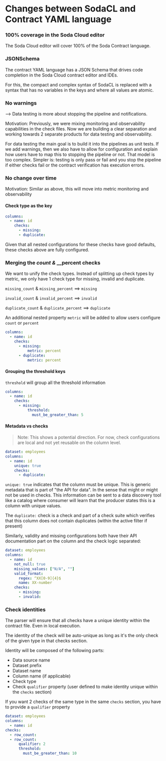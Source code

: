 # Changes between SodaCL and Contract YAML language

### 100% coverage in the Soda Cloud editor

The Soda Cloud editor will cover 100% of the Soda Contract language.

### JSONSchema

The contract YAML language has a JSON Schema that drives code completion in the Soda Cloud contract editor and IDEs.

For this, the compact and complex syntax of SodaCL is replaced with a syntax that has no variables in the keys and where all values are atomic.

### No warnings

⟶ Data testing is more about stopping the pipeline and notifications.

Motivation: Previously, we were mixing monitoring and observability capabilities in the check files. Now we are building a clear separation and working towards 2 separate products for data testing and observability.

For data testing the main goal is to build it into the pipelines as unit tests. If we add warnings, then we also have to allow for configuration and explain how users have to map this to stopping the pipeline or not. That model is too complex. Simpler is: testing is only pass or fail and you stop the pipeline if either checks fail or the contract verification has execution errors.

### No change over time

Motivation: Similar as above, this will move into metric monitoring and observability

#### Check type as the key

```yaml
columns:
  - name: id
    checks:
      - missing:
      - duplicate:
```

Given that all nested configurations for these checks have good defaults, these checks above are fully configured.

### Merging the *count &* \_\_percent checks

We want to unify the check types. Instead of splitting up check types by metric, we only have 1 check type for missing, invalid and duplicate.

`missing_count` & `missing_percent` ==> `missing`

`invalid_count` & `invalid_percent` ==> `invalid`

`duplicate_count` & `duplicate_percent` ==> `duplicate`

An additional nested property `metric` will be added to allow users configure `count` or `percent`

```yaml
columns:
  - name: id
    checks:
      - missing:
          metric: percent
      - duplicate:
          metric: percent
```

#### Grouping the threshold keys

`threshold` will group all the threshold information

```yaml
columns:
  - name: id
    checks:
      - missing:
          threshold:
            must_be_greater_than: 5
```

#### Metadata vs checks

> Note: This shows a potential direction.  For now, check configurations are local and not yet reusable on the column level. 

```yaml
dataset: employees
columns:
  - name: id
    unique: true
    checks:
      - duplicate:
```

`unique: true` indicates that the column must be unique. This is generic metadata that is part of "the API for data". In the sense that might or might not be used in checks. This information can be sent to a data discovery tool like a catalog where consumer will learn that the producer states this is a column with unique values.

The `duplicate:` check is a check and part of a check suite which verifies that this column does not contain duplicates (within the active filter if present)

Similarly, validity and missing configurations both have their API documentation part on the column and the check logic separated:

```yaml
dataset: employees
columns:
  - name: id
    not_null: true
    missing_values: ["N/A", ""]
    valid_format:
      regex: ^XX[0-9]{4}$
      name: XX-number
    checks:
      - missing:
      - invalid:
```

### Check identities

The parser will ensure that all checks have a unique identity within the contract file. Even in local execution.

The identity of the check will be auto-unique as long as it's the only check of the given type in that checks section.

Identity will be composed of the following parts:

* Data source name
* Dataset prefix
* Dataset name
* Column name (if applicable)
* Check type
* Check `qualifier` property (user defined to make identity unique within the `checks` section)

If you want 2 checks of the same type in the same `checks` section, you have to provide a `qualifier` property

```yaml
dataset: employees
columns:
  - name: id
checks:
  - row_count:
  - row_count:
      qualifier: 2
      threshold:
        must_be_greater_than: 10
```
